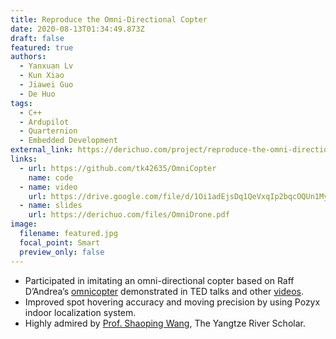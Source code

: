 ```yaml
---
title: Reproduce the Omni-Directional Copter
date: 2020-08-13T01:34:49.873Z
draft: false
featured: true
authors:
  - Yanxuan Lv
  - Kun Xiao
  - Jiawei Guo
  - De Huo
tags:
  - C++
  - Ardupilot
  - Quarternion
  - Embedded Development
external_link: https://derichuo.com/project/reproduce-the-omni-directional-copter/
links:
  - url: https://github.com/tk42635/OmniCopter
    name: code
  - name: video
    url: https://drive.google.com/file/d/1Oi1adEjsDq1QeVxqIp2bqcOQUn1MyRMy/view?usp=sharing
  - name: slides
    url: https://derichuo.com/files/OmniDrone.pdf
image:
  filename: featured.jpg
  focal_point: Smart
  preview_only: false
---
```

* Participated in imitating an omni-directional copter based on Raff D’Andrea’s [omnicopter](http://flyingmachinearena.org/wp-content/publications/2016/breIEEE16.pdf) demonstrated in TED talks and other [videos](https://www.youtube.com/watch?v=sIi80LMLJSY).
* Improved spot hovering accuracy and moving precision by using Pozyx indoor localization system.
* Highly admired by [Prof. Shaoping Wang](https://ev.buaa.edu.cn/info/1057/1261.htm), The Yangtze River Scholar.